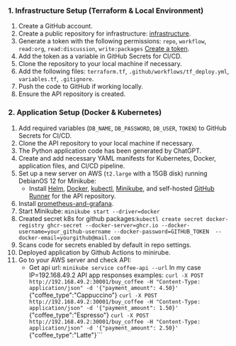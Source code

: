 ### 1. Infrastructure Setup (Terraform & Local Environment)

1. Create a GitHub account.
2. Create a public repository for infrastructure: [infrastructure](https://github.com/dmitryd435/infrastructure).
3. Generate a token with the following permissions: `repo`, `workflow`, `read:org`, `read:discussion`, `write:packages` [Create a token](https://docs.github.com/en/authentication/keeping-your-account-and-data-secure/managing-your-personal-access-tokens).
4. Add the token as a variable in GitHub Secrets for CI/CD.
5. Clone the repository to your local machine if necessary.
6. Add the following files: `terraform.tf`, `.github/workflows/tf_deploy.yml`, `variables.tf`, `.gitignore`.
7. Push the code to GitHub if working locally.
8. Ensure the API repository is created.

### 2. Application Setup (Docker & Kubernetes)

1. Add required variables (`DB_NAME`, `DB_PASSWORD`, `DB_USER`, `TOKEN`) to GitHub Secrets for CI/CD.
2. Clone the API repository to your local machine if necessary.
3. The Python application code has been generated by ChatGPT.
4. Create and add necessary YAML manifests for Kubernetes, Docker, application files, and CI/CD pipeline.
5. Set up a new server on AWS (`t2.large` with a 15GB disk) running DebianOS 12 for Minikube:
    - Install [Helm](https://helm.sh/docs/intro/install/), [Docker](https://docs.docker.com/engine/install/debian/), [kubectl](https://kubernetes.io/docs/tasks/tools/install-kubectl-linux/), [Minikube](https://minikube.sigs.k8s.io/docs/start/?arch=%2Flinux%2Fx86-64%2Fstable%2Fdebian+package), and self-hosted [GitHub Runner](https://docs.github.com/en/actions/hosting-your-own-runners/managing-self-hosted-runners/adding-self-hosted-runners) for the API repository.
6. Install [prometheus-and-grafana](https://mahira-technology.medium.com/how-to-set-up-minikube-prometheus-and-grafana-for-monitoring-your-application-performance-a-808a52b0812f).
7. Start Minikube: ```minikube start --driver=docker```
8. Created secret k8s for github packages:```kubectl create secret docker-registry ghcr-secret --docker-server=ghcr.io --docker-username=your_github-username --docker-password=GITHUB_TOKEN  --docker-email=yourgithub@mail.com```
9. Scans code for secrets enabled by default in repo settings.
10. Deployed application by Github Actions to minirube.
11. Go to your AWS server and check API:
    - Get api url: ```minikube service coffee-api --url```
    In my case IP=192.168.49.2
    API app responses examples:
    ```curl -X POST http://192.168.49.2:30001/buy_coffee -H "Content-Type: application/json" -d '{"payment_amount": 4.50}'```
    {"coffee_type":"Cappuccino"}
    ```curl -X POST http://192.168.49.2:30001/buy_coffee -H "Content-Type: application/json" -d '{"payment_amount": 1.50}'```
    {"coffee_type":"Espresso"}
    ```curl -X POST http://192.168.49.2:30001/buy_coffee -H "Content-Type: application/json" -d '{"payment_amount": 2.50}'```
    {"coffee_type":"Latte"}```

